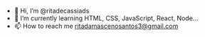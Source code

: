 - 👋 Hi, I’m @ritadecassiads
- 🌱 I’m currently learning HTML, CSS, JavaScript, React, Node...
- 📫 How to reach me ritadamascenosantos3@gmail.com

<!---
ritadecassiads/ritadecassiads is a ✨ special ✨ repository because its `README.md` (this file) appears on your GitHub profile.
You can click the Preview link to take a look at your changes.
--->
